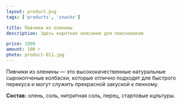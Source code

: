 ```yaml
---
layout: product.pug
tags: ['products', 'snacks']

title: Пивчики из оленины
description: Здесь короткое описание для поисковиков

price: 1999
amount: 100 г
photo: product-011.jpg
---
```


Пивчики из оленины — это высококачественные натуральные сырокопченые колбаски, которые отлично подходят для быстрого перекуса и могут служить прекрасной закуской к пенному.

**Состав:**  олень, соль, нитритная соль, перец, стартовые кцльтуры.